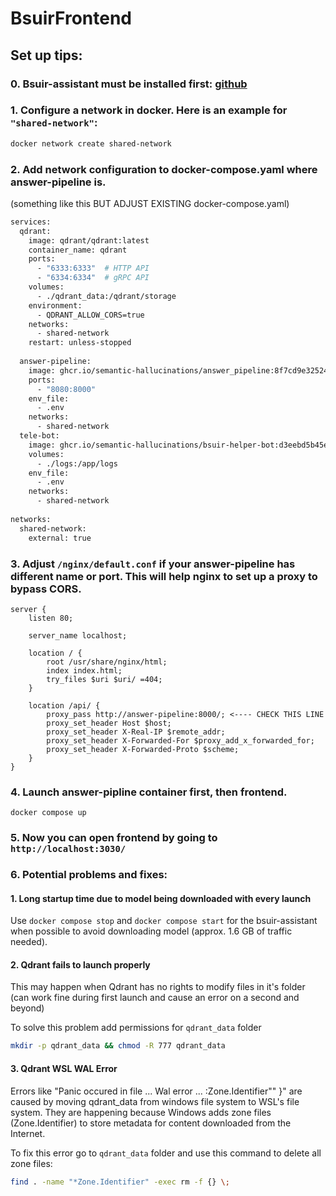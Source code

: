 # BsuirFrontend

## Set up tips:

### 0. Bsuir-assistant must be installed first: [github](https://github.com/semantic-hallucinations/bsuir-assistant)

### 1. Configure a network in docker. Here is an example for ``"shared-network"``:

```bash
docker network create shared-network
```

### 2. Add network configuration to docker-compose.yaml where answer-pipeline is.

(something like this BUT ADJUST EXISTING docker-compose.yaml)
```bash
services:
  qdrant:
    image: qdrant/qdrant:latest
    container_name: qdrant
    ports:
      - "6333:6333"  # HTTP API
      - "6334:6334"  # gRPC API
    volumes:
      - ./qdrant_data:/qdrant/storage
    environment:
      - QDRANT_ALLOW_CORS=true
    networks:
      - shared-network
    restart: unless-stopped
    
  answer-pipeline:
    image: ghcr.io/semantic-hallucinations/answer_pipeline:8f7cd9e325242e500c05f38247f367e0a591a215
    ports:
      - "8080:8000"
    env_file:
      - .env
    networks:
      - shared-network
  tele-bot:
    image: ghcr.io/semantic-hallucinations/bsuir-helper-bot:d3eebd5b45edf42f6f13497e32742ce2fef050a1
    volumes:
      - ./logs:/app/logs
    env_file:
      - .env
    networks:
      - shared-network
      
networks:
  shared-network:
    external: true
```

### 3. Adjust ``/nginx/default.conf`` if your answer-pipeline has different name or port. This will help nginx to set up a proxy to bypass CORS.
```
server {
    listen 80;

    server_name localhost;

    location / {
        root /usr/share/nginx/html;
        index index.html;
        try_files $uri $uri/ =404;
    }

    location /api/ {
        proxy_pass http://answer-pipeline:8000/; <---- CHECK THIS LINE
        proxy_set_header Host $host;
        proxy_set_header X-Real-IP $remote_addr;
        proxy_set_header X-Forwarded-For $proxy_add_x_forwarded_for;
        proxy_set_header X-Forwarded-Proto $scheme;
    }
}
```

### 4. Launch answer-pipline container first, then frontend.
```
docker compose up
```

### 5. Now you can open frontend by going to ``http://localhost:3030/``

### 6. Potential problems and fixes:

#### 1. Long startup time due to model being downloaded with every launch
Use ``docker compose stop`` and ``docker compose start`` for the bsuir-assistant when possible to avoid downloading model (approx. 1.6 GB of traffic needed).

#### 2. Qdrant fails to launch properly
This may happen when Qdrant has no rights to modify files in it's folder (can work fine during first launch and cause an error on a second and beyond)

To solve this problem add permissions for ``qdrant_data`` folder

```bash
mkdir -p qdrant_data && chmod -R 777 qdrant_data
```

#### 3. Qdrant WSL WAL Error

Errors like "Panic occured in file ... Wal error ... :Zone.Identifier\"" }" are caused by moving qdrant_data from windows file system to WSL's file system. They are happening because Windows adds zone files (Zone.Identifier) to store metadata for content downloaded from the Internet.

To fix this error go to ``qdrant_data`` folder and use this command to delete all zone files:

```bash
find . -name "*Zone.Identifier" -exec rm -f {} \;
```

